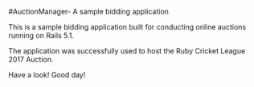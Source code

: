 #AuctionManager- A sample bidding application

This is a sample bidding application built for conducting online auctions running on Rails 5.1.

The application was successfully used to host the Ruby Cricket League 2017 Auction.

Have a look! Good day!
